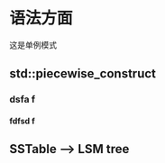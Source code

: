 ```

```


# 语法方面

这是单例模式

## std::piecewise_construct 

### dsfa f
#### fdfsd f


## SSTable -->  LSM tree








